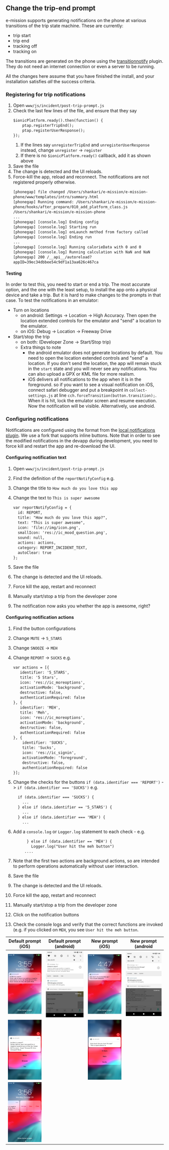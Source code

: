 Change the trip-end prompt
---

e-mission supports generating notifications on the phone at various transitions of the trip state machine. These are currently:
- trip start
- trip end
- tracking off
- tracking on

The transitions are generated on the phone using the [transitionnotify](https://github.com/e-mission/e-mission-transition-notify.git) plugin. They do not need an internet connection or even a server to be running.

All the changes here assume that you have finished the install, and your installation satisfies *all* the success criteria.

### Registering for trip notifications ###

1. Open `www/js/incident/post-trip-prompt.js`
1. Check the last few lines of the file, and ensure that they say
    ```
    $ionicPlatform.ready().then(function() {
        ptap.registerTripEnd();
        ptap.registerUserResponse();
    });
    ```
    1. If the lines say `unregisterTripEnd` and `unregisterUserResponse` instead, change `unregister` -> `register`
    1. If there is no `$ionicPlatform.ready()` callback, add it as shown above
1. Save the file
1. The change is detected and the UI reloads.
1. Force-kill the app, reload and reconnect. The notifications are not registered properly otherwise.
    ```
    [phonegap] file changed /Users/shankari/e-mission/e-mission-phone/www/templates/intro/summary.html
    [phonegap] Running command: /Users/shankari/e-mission/e-mission-phone/hooks/after_prepare/010_add_platform_class.js /Users/shankari/e-mission/e-mission-phone
    ...
    [phonegap] [console.log] Ending config
    [phonegap] [console.log] Starting run
    [phonegap] [console.log] onLaunch method from factory called
    [phonegap] [console.log] Ending run
    ...
    [phonegap] [console.log] Running calorieData with 0 and 0
    [phonegap] [console.log] Running calculation with NaN and NaN
    [phonegap] 200 /__api__/autoreload?appID=39ec34dbbee54c9df1a13aa626c467ca
    ```

#### Testing ####
In order to test this, you need to start or end a trip. The most accurate option, and the one with the least setup, to install the app onto a physical device and take a trip. But it is hard to make changes to the prompts in that case. To test the notifications in an emulator:
  - Turn on locations
    - on android: Settings -> Location -> High Accuracy. Then open the location extended controls for the emulator and "send" a location to the emulator.
    - on iOS: Debug -> Location -> Freeway Drive 
  - Start/stop the trip
    - on both: (Developer Zone -> Start/Stop trip)
    - Extra things to note
      - the android emulator does not generate locations by default. You need to open the location extended controls and "send" a location. If you don't send the location, the app will remain stuck in the `start` state and you will never see any notifications. You can also upload a GPX or KML file for more realism.
      - iOS delivers all notifications to the app when it is in the foreground. so if you want to see a visual notification on iOS, connect safari debugger and put a breakpoint in `collect-settings.js` at line `cch.forceTransition(button.transition);`.  When it is hit, lock the emulator screen and resume execution. Now the notification will be visible. Alternatively, use android.

### Configuring notifications ###

Notifications are configured using the format from the [local notifications plugin](https://github.com/shankari/cordova-plugin-local-notifications.git). We use a fork that supports inline buttons. Note that in order to see the modified notifications in the devapp during development, you need to force kill and restart the app and re-download the UI.

#### Configuring notification text ####

1. Open `www/js/incident/post-trip-prompt.js`
1. Find the definition of the `reportNotifyConfig` e.g.
1. Change the title to `How much do you love this app`
1. Change the text to `This is super awesome`

    ```
    var reportNotifyConfig = {
      id: REPORT,
      title: "How much do you love this app?",
      text: "This is super awesome",
      icon: 'file://img/icon.png',
      smallIcon: 'res://ic_mood_question.png',
      sound: null,
      actions: actions,
      category: REPORT_INCIDENT_TEXT,
      autoClear: true
    };
    ```
    
1. Save the file
1. The change is detected and the UI reloads.
1. Force kill the app, restart and reconnect
1. Manually start/stop a trip from the developer zone
1. The notification now asks you whether the app is awesome, right?

#### Configuring notification actions ####

1. Find the button configurations
1. Change `MUTE` -> `5_STARS`
1. Change `SNOOZE` -> `MEH`
1. Change `REPORT` -> `SUCKS`
    e.g.
    ```
    var actions = [{
       identifier: '5_STARS',
       title: '5 Stars',
       icon: 'res://ic_moreoptions',
       activationMode: 'background',
       destructive: false,
       authenticationRequired: false
    }, {
       identifier: 'MEH',
       title: 'Meh',
       icon: 'res://ic_moreoptions',
       activationMode: 'background',
       destructive: false,
       authenticationRequired: false
    }, {
        identifier: 'SUCKS',
        title: 'Sucks',
        icon: 'res://ic_signin',
        activationMode: 'foreground',
        destructive: false,
        authenticationRequired: false
    }];
    ```
1. Change the checks for the buttons `if (data.identifier === 'REPORT')` -> `if (data.identifier === 'SUCKS')`
    e.g.
    ```
      if (data.identifier === 'SUCKS') {
        ...
      } else if (data.identifier == '5_STARS') {
        ...
      } else if (data.identifier === 'MEH') {
        ...
    ```
1. Add a `console.log` or `Logger.log` statement to each check - e.g.

    ```
          } else if (data.identifier == 'MEH') {
            Logger.log("User hit the meh button")
         ....
    ```

1. Note that the first two actions are background actions, so are intended to perform operations automatically without user interaction.
1. Save the file
1. The change is detected and the UI reloads.
1. Force kill the app, restart and reconnect
1. Manually start/stop a trip from the developer zone
1. Click on the notification buttons
1. Check the console logs and verify that the correct functions are invoked (e.g. if you clicked on `MEH`, you see `User hit the meh button`.

| Default prompt (iOS) | Default prompt (android) | New prompt (iOS) | New prompt (android |
| ------------- | --------- | ------------ | ----------- |
| ![default prompt ios](../../../assets/tutorials/change_trip_end_prompt/default_prompt_ios.png) | ![default prompt android](../../../assets/tutorials/change_trip_end_prompt/default_prompt_android.png) | ![new prompt ios)](../../../assets/tutorials/change_trip_end_prompt/new_prompt_ios.png) | ![new prompt android)](../../../assets/tutorials/change_trip_end_prompt/new_prompt_android.png) | 
| ![default prompt expand view ios](../../../assets/tutorials/change_trip_end_prompt/default_prompt_expand_view_ios.png) | | ![new prompt expand view ios)](../../../assets/tutorials/change_trip_end_prompt/new_prompt_expand_view_ios.png) | | 
| ![default prompt expand ios](../../../assets/tutorials/change_trip_end_prompt/default_prompt_expand_ios.png) | | | | 

